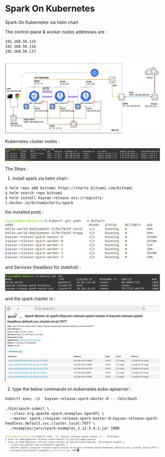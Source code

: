 # Spark On Kubernetes
Spark On Kubernetes via helm chart

The control-plane & worker nodes addresses are :
```
192.168.56.115
192.168.56.116
192.168.56.117
```
![alt text](https://raw.githubusercontent.com/kayvansol/Ingress/main/pics/vmnet.png?raw=true)


Kubernetes cluster nodes :

![alt text](https://raw.githubusercontent.com/kayvansol/Ingress/main/pics/nodes.png?raw=true)


The Steps :
1) Install spark via helm chart :
```
$ helm repo add bitnami https://charts.bitnami.com/bitnami
$ helm search repo bitnami
$ helm install kayvan-release oci://registry-1.docker.io/bitnamicharts/spark
```
the installed pods :

![alt text](https://raw.githubusercontent.com/kayvansol/SparkOnKubernetes/main/img/Pods.png?raw=true)

and Services (headless for statefull) :

![alt text](https://raw.githubusercontent.com/kayvansol/SparkOnKubernetes/main/img/Services.png?raw=true)

and the spark master is :

![alt text](https://raw.githubusercontent.com/kayvansol/SparkOnKubernetes/main/img/Master.png?raw=true)

2) type the below commands on kubernetes kube-apiserver :
```
kubectl exec -it  kayvan-release-spark-master-0 -- /bin/bash

./bin/spark-submit \
  --class org.apache.spark.examples.SparkPi \
  --master spark://kayvan-release-spark-master-0.kayvan-release-spark-headless.default.svc.cluster.local:7077 \
  ./examples/jars/spark-examples_2.12-3.4.1.jar 1000
```

![alt text](https://raw.githubusercontent.com/kayvansol/SparkOnKubernetes/main/img/Command.png?raw=true)

